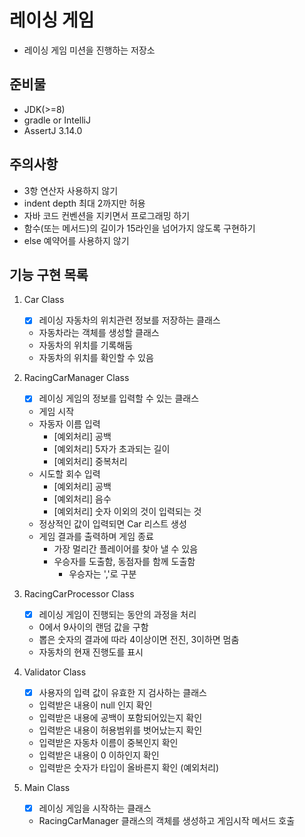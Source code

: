 # 레이싱 게임

- 레이싱 게임 미션을 진행하는 저장소

## 준비물

- JDK(>=8)
- gradle or IntelliJ
- AssertJ 3.14.0

## 주의사항
- 3항 연산자 사용하지 않기
- indent depth 최대 2까지만 허용
- 자바 코드 컨벤션을 지키면서 프로그래밍 하기
- 함수(또는 메서드)의 길이가 15라인을 넘어가지 않도록 구현하기
- else 예약어를 사용하지 않기

## 기능 구현 목록
    
        
1. Car Class

    - [X] 레이싱 자동차의 위치관련 정보를 저장하는 클래스

    - 자동차라는 객체를 생성할 클래스
    - 자동차의 위치를 기록해둠
    - 자동차의 위치를 확인할 수 있음
    
2. RacingCarManager Class

    - [X] 레이싱 게임의 정보를 입력할 수 있는 클래스

    - 게임 시작
    - 자동자 이름 입력
        - [예외처리] 공백
        - [예외처리] 5자가 초과되는 길이
        - [예외처리] 중복처리
    - 시도할 회수 입력
        - [예외처리] 공백
        - [예외처리] 음수
        - [예외처리] 숫자 이외의 것이 입력되는 것
    - 정상적인 값이 입력되면 Car 리스트 생성
    - 게임 결과를 출력하며 게임 종료
        - 가장 멀리간 플레이어를 찾아 낼 수 있음
        - 우승자를 도출함, 동점자를 함께 도출함
            - 우승자는 ','로 구분

3. RacingCarProcessor Class

    - [X] 레이싱 게임이 진행되는 동안의 과정을 처리

    - 0에서 9사이의 랜덤 값을 구함
    - 뽑은 숫자의 결과에 따라 4이상이면 전진, 3이하면 멈춤
    - 자동차의 현재 진행도를 표시

4. Validator Class

    - [X] 사용자의 입력 값이 유효한 지 검사하는 클래스

    - 입력받은 내용이 null 인지 확인
    - 입력받은 내용에 공백이 포함되어있는지 확인
    - 입력받은 내용이 허용범위를 벗어났는지 확인
    - 입력받은 자동차 이름이 중복인지 확인
    - 입력받은 내용이 0 이하인지 확인
    - 입력받은 숫자가 타입이 올바른지 확인 (예외처리)

5. Main Class

    - [X] 레이싱 게임을 시작하는 클래스

    - RacingCarManager 클래스의 객체를 생성하고 게임시작 메서드 호출
